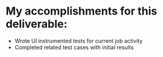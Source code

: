 # My accomplishments for this deliverable:
* Wrote UI instrumented tests for current job activity
* Completed related test cases with initial results
